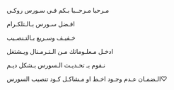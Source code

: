مـرحبا مـرحــبا بـكم فـي سـورس روكـي

افـضل سـورس بـالـتلكـرام

خـفيـف وسـريع بـالتـنصـيب

ادخـل مـعلـوماتك مـن الـتـرمـنال ويـشتغل

نـقوم بـ تحـديـث الـسورس بـشكل ديـم

الـضمـان عـدم وجـود اخـط او مـشاكـل
كـود تنصيب السورس♡
